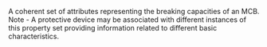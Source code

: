 A coherent set of attributes representing the breaking capacities of an MCB. Note - A protective device may be associated with different instances of this property set providing information related to different  basic characteristics.